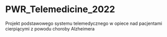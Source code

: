 # PWR_Telemedicine_2022
Projekt podstawowego systemu telemedycznego w opiece nad pacjentami cierpiącymi z powodu choroby Alzheimera

